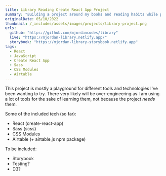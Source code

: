 ```yaml
---
title: Library Reading Create React App Project
summary: "Building a project around my books and reading habits while playing with new techs that I want to learn."
originalDate: 05/10/2022
thumbnail: /_includes/assets/images/projects/library-project.png
urls:
  github: "https://github.com/mjordancodes/library"
  live: "https://mjordan-library.netlify.app/"
  storybook: "https://mjordan-library-storybook.netlify.app"
tags:
  - React
  - JavaScript
  - Create React App
  - Sass
  - CSS Modules
  - Airtable
---
```


This project is mostly a playground for different tools and technologies I've been wanting to try. There very likely will be over-engineering as I am using a lot of tools for the sake of learning them, not because the project _needs_ them.

Some of the included tech (so far):

- React (create-react-app)
- Sass (scss)
- CSS Modules
- Airtable (+ airtable.js npm package)

To be included:

- Storybook
- Testing?
- D3?
